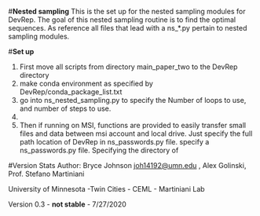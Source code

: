 #**Nested sampling**
This is the set up for the nested sampling modules for DevRep. The goal of this nested sampling 
routine is to find the optimal sequences. As reference all files that lead with a ns_*.py 
pertain to nested sampling modules. 


#**Set up**

1. First move all scripts from directory main_paper_two to the DevRep directory 
2. make conda environment as specified by DevRep/conda_package_list.txt
3. go into ns_nested_sampling.py to specify the Number of loops to use, and number of 
steps to use. 
4. 
5.  Then if running on MSI, functions are provided to easily transfer small files 
and data between msi account and local drive. Just specify the full path location 
of DevRep in ns_passwords.py file. 
 specify a ns_passwords.py file. Specifying the directory of 



#Version Stats
Author: Bryce Johnson joh14192@umn.edu , Alex Golinski, Prof. Stefano Martiniani

University of Minnesota -Twin Cities - CEML - Martiniani Lab  

Version 0.3 - **not stable** - 7/27/2020 


